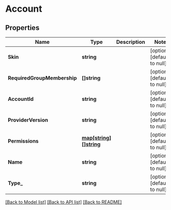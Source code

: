# Account

## Properties
Name | Type | Description | Notes
------------ | ------------- | ------------- | -------------
**Skin** | **string** |  | [optional] [default to null]
**RequiredGroupMembership** | **[]string** |  | [optional] [default to null]
**AccountId** | **string** |  | [optional] [default to null]
**ProviderVersion** | **string** |  | [optional] [default to null]
**Permissions** | [**map[string][]string**](array.md) |  | [optional] [default to null]
**Name** | **string** |  | [optional] [default to null]
**Type_** | **string** |  | [optional] [default to null]

[[Back to Model list]](../README.md#documentation-for-models) [[Back to API list]](../README.md#documentation-for-api-endpoints) [[Back to README]](../README.md)


